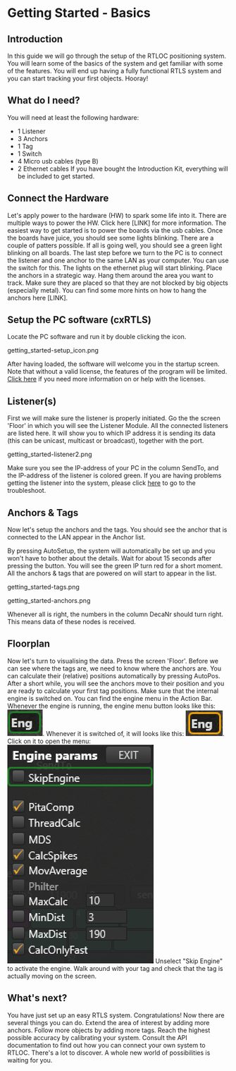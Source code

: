 # Getting Started - Basics
## Introduction
In this guide we will go through the setup of the RTLOC positioning system. You will learn some of the basics of the system and get familiar with some of the features. You will end up having a fully functional RTLS system and you can start tracking your first objects. Hooray!

## What do I need?
You will need at least the following hardware:

- 1 Listener
- 3 Anchors
- 1 Tag
- 1 Switch
- 4 Micro usb cables (type B)
- 2 Ethernet cables
If you have bought the Introduction Kit, everything will be included to get started.

## Connect the Hardware
Let's apply power to the hardware (HW) to spark some life into it. There are multiple ways to power the HW. Click here [LINK] for more information. The easiest way to get started is to power the boards via the usb cables.
Once the boards have juice, you should see some lights blinking. There are a couple of patters possible. If all is going well, you should see a green light blinking on all boards.
The last step before we turn to the PC is to connect the listener and one anchor to the same LAN as your computer. You can use the switch for this. The lights on the ethernet plug will start blinking.
Place the anchors in a strategic way. Hang them around the area you want to track. Make sure they are placed so that they are not blocked by big objects (especially metal). You can find some more hints on how to hang the anchors here [LINK].

## Setup the PC software (cxRTLS)
Locate the PC software and run it by double clicking the icon.

getting_started-setup_icon.png

After having loaded, the software will welcome you in the startup screen.
Note that without a valid license, the features of the program will be limited.
[Click here](cxRTLS_license.html) if you need more information on or help with the licenses.

## Listener(s)
First we will make sure the listener is properly initiated. Go the the screen 'Floor' in which you will see the Listener Module. All the connected listeners are listed here. It will show you to which IP address it is sending its data (this can be unicast, multicast or broadcast), together with the port.

getting_started-listener2.png

Make sure you see the IP-address of your PC in the column SendTo, and the IP-address of the listener is colored green.
If you are having problems getting the listener into the system, please click [here](troubleshoot_enet.html) to go to the troubleshoot.
## Anchors & Tags
Now let's setup the anchors and the tags. You should see the anchor that is connected to the LAN appear in the Anchor list.

By pressing AutoSetup, the system will automatically be set up and you won't have to bother about the details. Wait for about 15 seconds after pressing the button. You will see the green IP turn red for a short moment. All the anchors & tags that are powered on will start to appear in the list.

getting_started-tags.png

getting_started-anchors.png

Whenever all is right, the numbers in the column DecaNr should turn right. This means data of these nodes is received.

## Floorplan
Now let's turn to visualising the data. Press the screen 'Floor'. Before we can see where the tags are, we need to know where the anchors are. You can calculate their (relative) positions automatically by pressing AutoPos. After a short while, you will see the anchors move to their position and you are ready to calculate your first tag positions.
Make sure that the internal engine is switched on. You can find the engine menu in the Action Bar. Whenever the engine is running, the engine menu button looks like this: ![engine_on](./img/cxRTLS/getting_started_eng_on.png "Engine on"). Whenever it is switched of, it will looks like this: ![engine_off](./img/cxRTLS/getting_started_eng_off.png "Engine off"). Click on it to open the menu:
![engine_menu](./img/cxRTLS/getting_started_eng_menu.png "Engine Menu")
Unselect "Skip Engine" to activate the engine.
Walk around with your tag and check that the tag is actually moving on the screen.

## What's next?
You have just set up an easy RTLS system. Congratulations! Now there are several things you can do. Extend the area of interest by adding more anchors. Follow more objects by adding more tags. Reach the highest possible accuracy by calibrating your system. Consult the API documentation to find out how you can connect your own system to RTLOC. There's a lot to discover. A whole new world of possibilities is waiting for you.
